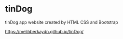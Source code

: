 # tinDog
tinDog app website created by HTML CSS and Bootstrap 

https://melihberkaydn.github.io/tinDog/
